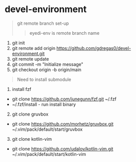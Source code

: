 # devel-environment    

> git remote branch set-up
>> eyedi-env is remote branch name

1. git init 
2. git remote add origin https://github.com/gdregas0/devel-environment.git   
3. git remote update   
4. git commit -m "Initialize message"
5. git checkout origin -b origin/main

> Need to install submodule   
1. install fzf
- git clone https://github.com/junegunn/fzf.git ~/.fzf
- ~/.fzf/install   - run install binary

2. git clone gruvbox
- git clone https://github.com/morhetz/gruvbox.git ~/.vim/pack/default/start/gruvbox

3. git clone kotlin-vim
- git clone https://github.com/udalov/kotlin-vim.git ~/.vim/pack/default/start/kotlin-vim
